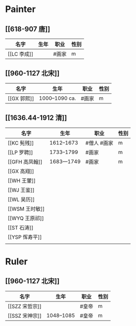 # Painter
## [[618-907 唐]]
| 名字        | 生年 | 职业  | 性别 |
| ----------- | ---- | ----- | ---- |
| [[LC 李成]] |      | #画家 | m    |

## [[960-1127 北宋]]

| 名字           | 生年          | 职业  | 性别 |
| -------------- | ------------- | ----- | ---- |
| [[GX 郭熙]]    | 1000–1090 ca. | #画家 | m    |



## [[1636.44-1912 清]]

| 名字                    | 生年      | 职业        | 性别 |
| ----------------------- | --------- | ----------- | ---- |
| [[KC 髡残]]             | 1612–1673 | #僧人 #画家 | m    |
| [[LP 罗聘]]             | 1733–1799 | #画家       | m    |
| [[GFH 高凤翰]]          | 1683—1749 | #画家       | m    |
| [[GX 高翔]]             |           |             |      |
| [[WH 王翬]]             |           |             |      |
| [[WJ 王鉴]]             |           |             |      |
| [[WL 吴历]]             |           |             |      |
| [[WSM 王时敏]]          |           |             |      |
| [[WYQ 王原祁]]          |           |             |      |
| [[ST 石涛]] |           |             |      |
| [[YSP 恽寿平]]          |           |             |      |
|                         |           |             |      |

# Ruler
## [[960-1127 北宋]]

| 名字           | 生年          | 职业  | 性别 |
| -------------- | ------------- | ----- | ---- |
| [[SZZ 宋哲宗]] |               | #皇帝 | m    |
| [[SSZ 宋神宗]] | 1048–1085     | #皇帝 | m    |
